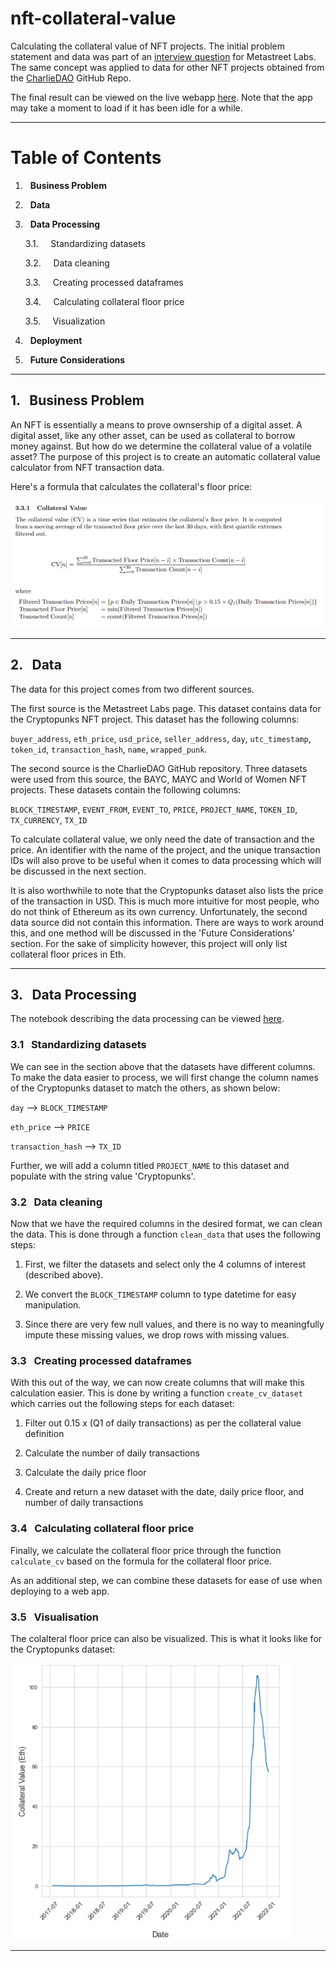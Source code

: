 # nft-collateral-value
Calculating the collateral value of NFT projects. The initial problem statement and data was part of an [interview question](https://metastreet.notion.site/Senior-Data-Scientist-Engineer-bad2e7e9a8e340d3a23ff77faa56548d) for Metastreet Labs. The same concept was applied to data for other NFT projects obtained from the [CharlieDAO](https://github.com/charliedao-eth/NterpriseFT/tree/main/data) GitHub Repo. 

The final result can be viewed on the live webapp [here](https://nftcvcalculator.herokuapp.com/). Note that the app may take a moment to load if it has been idle for a while. 

---

# Table of Contents
1. &nbsp; **Business Problem**

2. &nbsp; **Data**

3. &nbsp; **Data Processing**
  
    3.1. &nbsp;&nbsp;&nbsp; Standardizing datasets
    
    3.2. &nbsp;&nbsp;&nbsp; Data cleaning
    
    3.3. &nbsp;&nbsp;&nbsp; Creating processed dataframes
    
    3.4. &nbsp;&nbsp;&nbsp; Calculating collateral floor price
    
    3.5. &nbsp;&nbsp;&nbsp; Visualization

4. &nbsp; **Deployment**

5. &nbsp; **Future Considerations**

---
## 1. &nbsp; Business Problem

An NFT is essentially a means to prove ownsership of a digital asset. A digital asset, like any other asset, can be used as collateral to borrow money against. But how do we determine the collateral value of a volatile asset? The purpose of this project is to create an automatic collateral value calculator from NFT transaction data. 

Here's a formula that calculates the collateral's floor price:

<img  src="https://github.com/s-mushnoori/nft-collateral-value/blob/main/Images/cv_formula.jpg" width=600>

---
## 2. &nbsp; Data

The data for this project comes from two different sources. 

The first source is the Metastreet Labs page. This dataset contains data for the Cryptopunks NFT project. This dataset has the following columns:

`buyer_address`,	`eth_price`,	`usd_price`,	`seller_address`,	`day`,	`utc_timestamp`,	`token_id`,	`transaction_hash`,	`name`,	`wrapped_punk`. 

The second source is the CharlieDAO GitHub repository. Three datasets were used from this source, the BAYC, MAYC and World of Women NFT projects. These datasets contain the following columns:

`BLOCK_TIMESTAMP`,	`EVENT_FROM`,	`EVENT_TO`,	`PRICE`,	`PROJECT_NAME`,	`TOKEN_ID`,	`TX_CURRENCY`,	`TX_ID`

To calculate collateral value, we only need the date of transaction and the price. An identifier with the name of the project, and the unique transaction IDs will also prove to be useful when it comes to data processing which will be discussed in the next section. 

It is also worthwhile to note that the Cryptopunks dataset also lists the price of the transaction in USD. This is much more intuitive for most people, who do not think of Ethereum as its own currency. Unfortunately, the second data source did not contain this information. There are ways to work around this, and one method will be discussed in the 'Future Considerations' section. For the sake of simplicity however, this project will only list collateral floor prices in Eth. 

---
## 3. &nbsp; Data Processing

The notebook describing the data processing can be viewed [here](https://github.com/s-mushnoori/nft-collateral-value/blob/main/Notebooks/EDA.ipynb).

### 3.1 &nbsp; Standardizing datasets

We can see in the section above that the datasets have different columns. To make the data easier to process, we will first change the column names of the Cryptopunks dataset to match the others, as shown below:

`day` --> `BLOCK_TIMESTAMP`

`eth_price` --> `PRICE`

`transaction_hash` --> `TX_ID`

Further, we will add a column titled `PROJECT_NAME` to this dataset and populate with the string value 'Cryptopunks'. 


### 3.2 &nbsp; Data cleaning

Now that we have the required columns in the desired format, we can clean the data. This is done through a function `clean_data` that uses the following steps:

1. First, we filter the datasets and select only the 4 columns of interest (described above). 

2. We convert the `BLOCK_TIMESTAMP` column to type datetime for easy manipulation.

3. Since there are very few null values, and there is no way to meaningfully impute these missing values, we drop rows with missing values.


### 3.3 &nbsp; Creating processed dataframes

With this out of the way, we can now create columns that will make this calculation easier. This is done by writing a function `create_cv_dataset` which carries out the following steps for each dataset:

1.  Filter out 0.15 x (Q1 of daily transactions) as per the collateral value definition

2.  Calculate the number of daily transactions

3.  Calculate the daily price floor

4.  Create and return a new dataset with the date, daily price floor, and number of daily transactions


### 3.4 &nbsp; Calculating collateral floor price

Finally, we calculate the collateral floor price through the function `calculate_cv` based on the formula for the collateral floor price. 

As an additional step, we can combine these datasets for ease of use when deploying to a web app. 


### 3.5 &nbsp; Visualisation

The colalteral floor price can also be visualized. This is what it looks like for the Cryptopunks dataset:

<img  src="https://github.com/s-mushnoori/nft-collateral-value/blob/main/Images/cryptopunks_cv.jpg" width=450>

---

